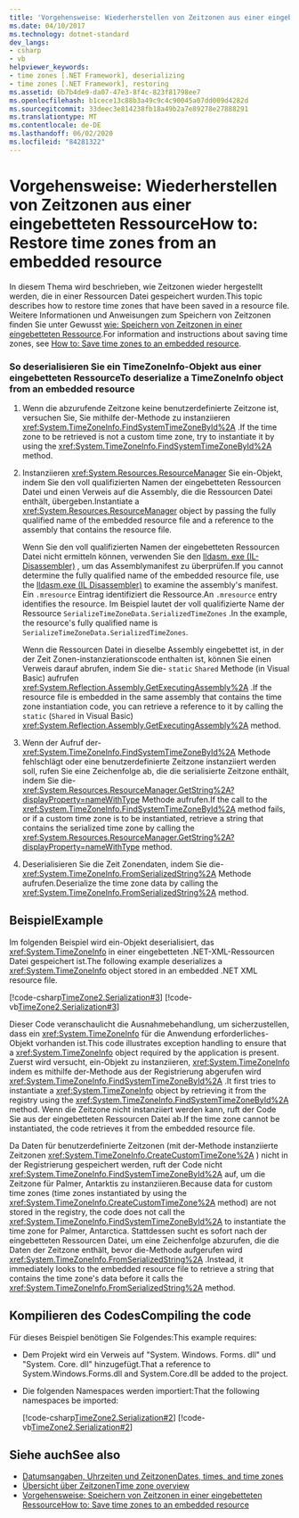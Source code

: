 ```yaml
---
title: 'Vorgehensweise: Wiederherstellen von Zeitzonen aus einer eingebetteten Ressource'
ms.date: 04/10/2017
ms.technology: dotnet-standard
dev_langs:
- csharp
- vb
helpviewer_keywords:
- time zones [.NET Framework], deserializing
- time zones [.NET Framework], restoring
ms.assetid: 6b7b4de9-da07-47e3-8f4c-823f81798ee7
ms.openlocfilehash: b1cece13c88b3a49c9c4c90045a07dd009d4282d
ms.sourcegitcommit: 33deec3e814238fb18a49b2a7e89278e27888291
ms.translationtype: MT
ms.contentlocale: de-DE
ms.lasthandoff: 06/02/2020
ms.locfileid: "84281322"
---
```

# <a name="how-to-restore-time-zones-from-an-embedded-resource"></a><span data-ttu-id="9b324-102">Vorgehensweise: Wiederherstellen von Zeitzonen aus einer eingebetteten Ressource</span><span class="sxs-lookup"><span data-stu-id="9b324-102">How to: Restore time zones from an embedded resource</span></span>

<span data-ttu-id="9b324-103">In diesem Thema wird beschrieben, wie Zeitzonen wieder hergestellt werden, die in einer Ressourcen Datei gespeichert wurden.</span><span class="sxs-lookup"><span data-stu-id="9b324-103">This topic describes how to restore time zones that have been saved in a resource file.</span></span> <span data-ttu-id="9b324-104">Weitere Informationen und Anweisungen zum Speichern von Zeitzonen finden Sie unter Gewusst [wie: Speichern von Zeitzonen in einer eingebetteten Ressource](save-time-zones-to-an-embedded-resource.md).</span><span class="sxs-lookup"><span data-stu-id="9b324-104">For information and instructions about saving time zones, see [How to: Save time zones to an embedded resource](save-time-zones-to-an-embedded-resource.md).</span></span>

### <a name="to-deserialize-a-timezoneinfo-object-from-an-embedded-resource"></a><span data-ttu-id="9b324-105">So deserialisieren Sie ein TimeZoneInfo-Objekt aus einer eingebetteten Ressource</span><span class="sxs-lookup"><span data-stu-id="9b324-105">To deserialize a TimeZoneInfo object from an embedded resource</span></span>

1. <span data-ttu-id="9b324-106">Wenn die abzurufende Zeitzone keine benutzerdefinierte Zeitzone ist, versuchen Sie, Sie mithilfe der-Methode zu instanziieren <xref:System.TimeZoneInfo.FindSystemTimeZoneById%2A> .</span><span class="sxs-lookup"><span data-stu-id="9b324-106">If the time zone to be retrieved is not a custom time zone, try to instantiate it by using the <xref:System.TimeZoneInfo.FindSystemTimeZoneById%2A> method.</span></span>

2. <span data-ttu-id="9b324-107">Instanziieren <xref:System.Resources.ResourceManager> Sie ein-Objekt, indem Sie den voll qualifizierten Namen der eingebetteten Ressourcen Datei und einen Verweis auf die Assembly, die die Ressourcen Datei enthält, übergeben.</span><span class="sxs-lookup"><span data-stu-id="9b324-107">Instantiate a <xref:System.Resources.ResourceManager> object by passing the fully qualified name of the embedded resource file and a reference to the assembly that contains the resource file.</span></span>

   <span data-ttu-id="9b324-108">Wenn Sie den voll qualifizierten Namen der eingebetteten Ressourcen Datei nicht ermitteln können, verwenden Sie den [Ildasm. exe (IL-Disassembler)](../../framework/tools/ildasm-exe-il-disassembler.md) , um das Assemblymanifest zu überprüfen.</span><span class="sxs-lookup"><span data-stu-id="9b324-108">If you cannot determine the fully qualified name of the embedded resource file, use the [Ildasm.exe (IL Disassembler)](../../framework/tools/ildasm-exe-il-disassembler.md) to examine the assembly's manifest.</span></span> <span data-ttu-id="9b324-109">Ein `.mresource` Eintrag identifiziert die Ressource.</span><span class="sxs-lookup"><span data-stu-id="9b324-109">An `.mresource` entry identifies the resource.</span></span> <span data-ttu-id="9b324-110">Im Beispiel lautet der voll qualifizierte Name der Ressource `SerializeTimeZoneData.SerializedTimeZones` .</span><span class="sxs-lookup"><span data-stu-id="9b324-110">In the example, the resource's fully qualified name is `SerializeTimeZoneData.SerializedTimeZones`.</span></span>

   <span data-ttu-id="9b324-111">Wenn die Ressourcen Datei in dieselbe Assembly eingebettet ist, in der der Zeit Zonen-instanzierationscode enthalten ist, können Sie einen Verweis darauf abrufen, indem Sie die- `static` `Shared` Methode (in Visual Basic) aufrufen <xref:System.Reflection.Assembly.GetExecutingAssembly%2A> .</span><span class="sxs-lookup"><span data-stu-id="9b324-111">If the resource file is embedded in the same assembly that contains the time zone instantiation code, you can retrieve a reference to it by calling the `static` (`Shared` in Visual Basic) <xref:System.Reflection.Assembly.GetExecutingAssembly%2A> method.</span></span>

3. <span data-ttu-id="9b324-112">Wenn der Aufruf der- <xref:System.TimeZoneInfo.FindSystemTimeZoneById%2A> Methode fehlschlägt oder eine benutzerdefinierte Zeitzone instanziiert werden soll, rufen Sie eine Zeichenfolge ab, die die serialisierte Zeitzone enthält, indem Sie die- <xref:System.Resources.ResourceManager.GetString%2A?displayProperty=nameWithType> Methode aufrufen.</span><span class="sxs-lookup"><span data-stu-id="9b324-112">If the call to the <xref:System.TimeZoneInfo.FindSystemTimeZoneById%2A> method fails, or if a custom time zone is to be instantiated, retrieve a string that contains the serialized time zone by calling the <xref:System.Resources.ResourceManager.GetString%2A?displayProperty=nameWithType> method.</span></span>

4. <span data-ttu-id="9b324-113">Deserialisieren Sie die Zeit Zonendaten, indem Sie die- <xref:System.TimeZoneInfo.FromSerializedString%2A> Methode aufrufen.</span><span class="sxs-lookup"><span data-stu-id="9b324-113">Deserialize the time zone data by calling the <xref:System.TimeZoneInfo.FromSerializedString%2A> method.</span></span>

## <a name="example"></a><span data-ttu-id="9b324-114">Beispiel</span><span class="sxs-lookup"><span data-stu-id="9b324-114">Example</span></span>

<span data-ttu-id="9b324-115">Im folgenden Beispiel wird ein-Objekt deserialisiert, das <xref:System.TimeZoneInfo> in einer eingebetteten .NET-XML-Ressourcen Datei gespeichert ist.</span><span class="sxs-lookup"><span data-stu-id="9b324-115">The following example deserializes a <xref:System.TimeZoneInfo> object stored in an embedded .NET XML resource file.</span></span>

[!code-csharp[TimeZone2.Serialization#3](../../../samples/snippets/csharp/VS_Snippets_CLR/TimeZone2.Serialization/cs/SerializeTimeZoneData.cs#3)]
[!code-vb[TimeZone2.Serialization#3](../../../samples/snippets/visualbasic/VS_Snippets_CLR/TimeZone2.Serialization/vb/SerializeTimeZoneData.vb#3)]

<span data-ttu-id="9b324-116">Dieser Code veranschaulicht die Ausnahmebehandlung, um sicherzustellen, dass ein <xref:System.TimeZoneInfo> für die Anwendung erforderliches-Objekt vorhanden ist.</span><span class="sxs-lookup"><span data-stu-id="9b324-116">This code illustrates exception handling to ensure that a <xref:System.TimeZoneInfo> object required by the application is present.</span></span> <span data-ttu-id="9b324-117">Zuerst wird versucht, ein-Objekt zu instanziieren, <xref:System.TimeZoneInfo> indem es mithilfe der-Methode aus der Registrierung abgerufen wird <xref:System.TimeZoneInfo.FindSystemTimeZoneById%2A> .</span><span class="sxs-lookup"><span data-stu-id="9b324-117">It first tries to instantiate a <xref:System.TimeZoneInfo> object by retrieving it from the registry using the <xref:System.TimeZoneInfo.FindSystemTimeZoneById%2A> method.</span></span> <span data-ttu-id="9b324-118">Wenn die Zeitzone nicht instanziiert werden kann, ruft der Code Sie aus der eingebetteten Ressourcen Datei ab.</span><span class="sxs-lookup"><span data-stu-id="9b324-118">If the time zone cannot be instantiated, the code retrieves it from the embedded resource file.</span></span>

<span data-ttu-id="9b324-119">Da Daten für benutzerdefinierte Zeitzonen (mit der-Methode instanziierte Zeitzonen <xref:System.TimeZoneInfo.CreateCustomTimeZone%2A> ) nicht in der Registrierung gespeichert werden, ruft der Code nicht <xref:System.TimeZoneInfo.FindSystemTimeZoneById%2A> auf, um die Zeitzone für Palmer, Antarktis zu instanziieren.</span><span class="sxs-lookup"><span data-stu-id="9b324-119">Because data for custom time zones (time zones instantiated by using the <xref:System.TimeZoneInfo.CreateCustomTimeZone%2A> method) are not stored in the registry, the code does not call the <xref:System.TimeZoneInfo.FindSystemTimeZoneById%2A> to instantiate the time zone for Palmer, Antarctica.</span></span> <span data-ttu-id="9b324-120">Stattdessen sucht es sofort nach der eingebetteten Ressourcen Datei, um eine Zeichenfolge abzurufen, die die Daten der Zeitzone enthält, bevor die-Methode aufgerufen wird <xref:System.TimeZoneInfo.FromSerializedString%2A> .</span><span class="sxs-lookup"><span data-stu-id="9b324-120">Instead, it immediately looks to the embedded resource file to retrieve a string that contains the time zone's data before it calls the <xref:System.TimeZoneInfo.FromSerializedString%2A> method.</span></span>

## <a name="compiling-the-code"></a><span data-ttu-id="9b324-121">Kompilieren des Codes</span><span class="sxs-lookup"><span data-stu-id="9b324-121">Compiling the code</span></span>

<span data-ttu-id="9b324-122">Für dieses Beispiel benötigen Sie Folgendes:</span><span class="sxs-lookup"><span data-stu-id="9b324-122">This example requires:</span></span>

- <span data-ttu-id="9b324-123">Dem Projekt wird ein Verweis auf "System. Windows. Forms. dll" und "System. Core. dll" hinzugefügt.</span><span class="sxs-lookup"><span data-stu-id="9b324-123">That a reference to System.Windows.Forms.dll and System.Core.dll be added to the project.</span></span>

- <span data-ttu-id="9b324-124">Die folgenden Namespaces werden importiert:</span><span class="sxs-lookup"><span data-stu-id="9b324-124">That the following namespaces be imported:</span></span>

  [!code-csharp[TimeZone2.Serialization#2](../../../samples/snippets/csharp/VS_Snippets_CLR/TimeZone2.Serialization/cs/SerializeTimeZoneData.cs#2)]
  [!code-vb[TimeZone2.Serialization#2](../../../samples/snippets/visualbasic/VS_Snippets_CLR/TimeZone2.Serialization/vb/SerializeTimeZoneData.vb#2)]

## <a name="see-also"></a><span data-ttu-id="9b324-125">Siehe auch</span><span class="sxs-lookup"><span data-stu-id="9b324-125">See also</span></span>

- [<span data-ttu-id="9b324-126">Datumsangaben, Uhrzeiten und Zeitzonen</span><span class="sxs-lookup"><span data-stu-id="9b324-126">Dates, times, and time zones</span></span>](index.md)
- [<span data-ttu-id="9b324-127">Übersicht über Zeitzonen</span><span class="sxs-lookup"><span data-stu-id="9b324-127">Time zone overview</span></span>](time-zone-overview.md)
- [<span data-ttu-id="9b324-128">Vorgehensweise: Speichern von Zeitzonen in einer eingebetteten Ressource</span><span class="sxs-lookup"><span data-stu-id="9b324-128">How to: Save time zones to an embedded resource</span></span>](save-time-zones-to-an-embedded-resource.md)
